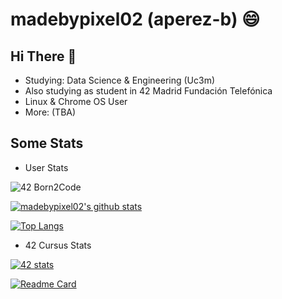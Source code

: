 # madebypixel02 (aperez-b) :smile:


## Hi There 👋

* Studying: Data Science & Engineering (Uc3m)
* Also studying as student in 42 Madrid Fundación Telefónica
* Linux & Chrome OS User
* More: (TBA)

## Some Stats

* User Stats

![42 Born2Code](https://badgen.net/badge/Born2Code/aperez-b/purple?cache=86400&icon=https://meta.intra.42.fr/images/42_logo.svg)

[![madebypixel02's github stats](https://github-readme-stats.vercel.app/api?username=madebypixel02&count_private=true&show_icons=true&theme=blueberry)](https://github.com/anuraghazra/github-readme-stats)

[![Top Langs](https://github-readme-stats.vercel.app/api/top-langs/?username=madebypixel02&layout=compact&theme=blueberry&langs_count=10)](https://github.com/anuraghazra/github-readme-stats)


* 42 Cursus Stats

[![42 stats](https://badge42.herokuapp.com/api/stats/aperez-b)](https://github.com/JaeSeoKim/badge42)

[![Readme Card](https://github-readme-stats.vercel.app/api/pin/?username=madebypixel02&repo=42-Madrid-Cursus&theme=vue-dark)](https://github.com/anuraghazra/github-readme-stats)
<!--
**madebypixel02/madebypixel02** is a ✨ _special_ ✨ repository because its `README.md` (this file) appears on your GitHub profile.

Here are some ideas to get you started:

- 🔭 I’m currently working on ...
- 🌱 I’m currently learning ...
- 👯 I’m looking to collaborate on ...
- 🤔 I’m looking for help with ...
- 💬 Ask me about ...
- 📫 How to reach me: ...
- 😄 Pronouns: ...
- ⚡ Fun fact: ...
-->
